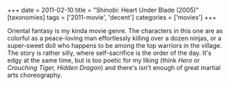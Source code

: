 +++
date = 2011-02-10
title = "Shinobi: Heart Under Blade (2005)"
[taxonomies]
tags = ['2011-movie', 'decent']
categories = ['movies']
+++

Oriental fantasy is my kinda movie genre. The characters in this one are
as colorful as a peace-loving man effortlessly killing over a dozen
ninjas, or a super-sweet doll who happens to be among the top warriors
in the village. The story is rather silly, where self-sacrifice is the
order of the day. It's edgy at the same time, but is too poetic for my
liking (think *Hero* or *Crouching Tiger, Hidden Dragon*) and there's
isn't enough of great martial arts choreography.
